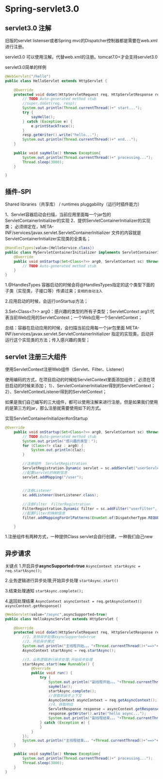 # Spring-servlet3.0

## servlet3.0 注解

旧版的servlet listenser或者Spring mvc的Dispatcher控制器都是需要在web.xml进行注册。

servlet3.0 可以使用注解。代替web.xml的注册。tomcat7.0+才会支持servlet3.0

servlet3.0简单的样例

```java
@WebServlet("/hello")
public class HelloServlet extends HttpServlet {
	
	@Override
	protected void doGet(HttpServletRequest req, HttpServletResponse resp) throws ServletException, IOException {
		// TODO Auto-generated method stub
		//super.doGet(req, resp);
		System.out.println(Thread.currentThread()+" start...");
		try {
			sayHello();
		} catch (Exception e) {
			e.printStackTrace();
		}
		resp.getWriter().write("hello...");
		System.out.println(Thread.currentThread()+" end...");
	}
	
	public void sayHello() throws Exception{
		System.out.println(Thread.currentThread()+" processing...");
		Thread.sleep(3000);
	}

}
```


## 插件-SPI

Shared libraries（共享库） / runtimes pluggability（运行时插件能力）

1、Servlet容器启动会扫描，当前应用里面每一个jar包的
	ServletContainerInitializer的实现
2、提供ServletContainerInitializer的实现类；
	必须绑定在，META-INF/services/javax.servlet.ServletContainerInitializer
	文件的内容就是ServletContainerInitializer实现类的全类名；


```java
@HandlesTypes(value={HelloService.class})
public class MyServletContainerInitializer implements ServletContainerInitializer{
	@Override
	public void onStartup(Set<Class<?>> arg0, ServletContext sc) throws ServletException {
		// TODO Auto-generated method stub
	}
}

```

1.@HandlesTypes 容器启动的时候会将@HandlesTypes指定的这个类型下面的子类（实现类，子接口等）传递过来；`变相的自动注入`

2.应用启动的时候，会运行onStartup方法；

3.Set<Class<?>> arg0：感兴趣的类型的所有子类型；ServletContext arg1:代表当前Web应用的ServletContext；一个Web应用一个ServletContext；

总结：容器在启动应用的时候，会扫描当前应用每一个jar包里面
META-INF/services/javax.servlet.ServletContainerInitializer
指定的实现类，启动并运行这个实现类的方法；传入感兴趣的类型；

## servlet 注册三大组件
使用ServletContext注册Web组件（Servlet、Filter、Listener）

使用编码的方式，在项目启动的时候给ServletContext里面添加组件；
	必须在项目启动的时候来添加；
	1）、ServletContainerInitializer得到的ServletContext；
	2）、ServletContextListener得到的ServletContext；

如果是我们自己编写的三大组件，都可以使用注解来进行注册，但是如果我们使用的是第三方的jar，那么注册就需要使用如下的方式。

实现ServletContainerInitializer#onStartup

```java
@Override
	public void onStartup(Set<Class<?>> arg0, ServletContext sc) throws ServletException {
		// TODO Auto-generated method stub
		System.out.println("感兴趣的类型：");
		for (Class<?> claz : arg0) {
			System.out.println(claz);
		}
		
		//注册组件  ServletRegistration  
		ServletRegistration.Dynamic servlet = sc.addServlet("userServlet", new UserServlet());
		//配置servlet的映射信息
		servlet.addMapping("/user");
		
		
		//注册Listener
		sc.addListener(UserListener.class);
		
		//注册Filter  FilterRegistration
		FilterRegistration.Dynamic filter = sc.addFilter("userFilter", UserFilter.class);
		//配置Filter的映射信息
		filter.addMappingForUrlPatterns(EnumSet.of(DispatcherType.REQUEST), true, "/*");
		
	}
```

1.注册组件有两种方式，一种提供Class servlet会自行创建，一种我们自己new

## 异步请求

关键点
1.开启异步**asyncSupported=true** `AsyncContext startAsync = req.startAsync();`

2.业务逻辑进行异步处理;开始异步处理 `startAsync.start()`

3.结束处理通知 `startAsync.complete();`

4.返回处理结果 `AsyncContext asyncContext = req.getAsyncContext() asyncContext.getResponse()`

```java
@WebServlet(value="/async",asyncSupported=true)
public class HelloAsyncServlet extends HttpServlet {
	
	@Override
	protected void doGet(HttpServletRequest req, HttpServletResponse resp) throws ServletException, IOException {
		//1、支持异步处理asyncSupported=true
		//2、开启异步模式
		System.out.println("主线程开始。。。"+Thread.currentThread()+"==>"+System.currentTimeMillis());
		AsyncContext startAsync = req.startAsync();
		
		//3、业务逻辑进行异步处理;开始异步处理
		startAsync.start(new Runnable() {
			@Override
			public void run() {
				try {
					System.out.println("副线程开始。。。"+Thread.currentThread()+"==>"+System.currentTimeMillis());
					sayHello();
					startAsync.complete();
					//获取到异步上下文
					AsyncContext asyncContext = req.getAsyncContext();
					//4、获取响应
					ServletResponse response = asyncContext.getResponse();
					response.getWriter().write("hello async...");
					System.out.println("副线程结束。。。"+Thread.currentThread()+"==>"+System.currentTimeMillis());
				} catch (Exception e) {
				}
			}
		});		
		System.out.println("主线程结束。。。"+Thread.currentThread()+"==>"+System.currentTimeMillis());
	}

	public void sayHello() throws Exception{
		System.out.println(Thread.currentThread()+" processing...");
		Thread.sleep(3000);
	}
}
```

